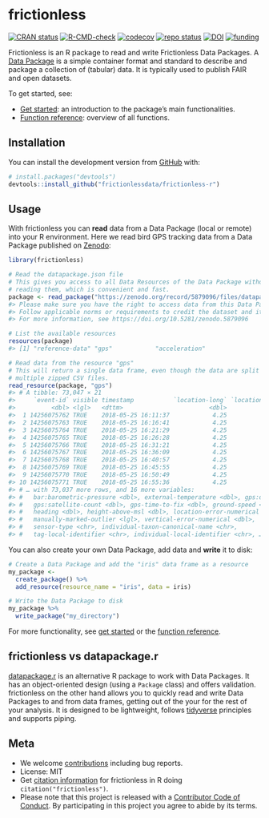 
<!-- README.md is generated from README.Rmd. Please edit that file -->

# frictionless

<!-- badges: start -->

[![CRAN
status](https://www.r-pkg.org/badges/version/frictionless)](https://CRAN.R-project.org/package=frictionless)
[![R-CMD-check](https://github.com/frictionlessdata/frictionless-r/workflows/R-CMD-check/badge.svg)](https://github.com/frictionlessdata/frictionless-r/actions)
[![codecov](https://codecov.io/gh/frictionlessdata/frictionless-r/branch/main/graph/badge.svg?token=bKtiHW21K0)](https://codecov.io/gh/frictionlessdata/frictionless-r)
[![repo
status](https://www.repostatus.org/badges/latest/active.svg)](https://www.repostatus.org/#active)
[![DOI](https://zenodo.org/badge/DOI/10.5281/zenodo.5815355.svg)](https://doi.org/10.5281/zenodo.5815355)
[![funding](https://img.shields.io/static/v1?label=funded+by&message=FWO+for+lifewatch.be&labelColor=1a4e8a&color=f15922)](https://lifewatch.be/)
<!-- badges: end -->

Frictionless is an R package to read and write Frictionless Data
Packages. A [Data
Package](https://specs.frictionlessdata.io/data-package/) is a simple
container format and standard to describe and package a collection of
(tabular) data. It is typically used to publish FAIR and open datasets.

To get started, see:

-   [Get
    started](https://frictionlessdata.github.io/frictionless-r/articles/frictionless.html):
    an introduction to the package’s main functionalities.
-   [Function
    reference](https://frictionlessdata.github.io/frictionless-r/reference/index.html):
    overview of all functions.

## Installation

You can install the development version from
[GitHub](https://github.com/frictionlessdata/frictionless-r) with:

``` r
# install.packages("devtools")
devtools::install_github("frictionlessdata/frictionless-r")
```

## Usage

With frictionless you can **read** data from a Data Package (local or
remote) into your R environment. Here we read bird GPS tracking data
from a Data Package published on
[Zenodo](https://doi.org/10.5281/zenodo.5879096):

``` r
library(frictionless)

# Read the datapackage.json file
# This gives you access to all Data Resources of the Data Package without 
# reading them, which is convenient and fast.
package <- read_package("https://zenodo.org/record/5879096/files/datapackage.json")
#> Please make sure you have the right to access data from this Data Package for your intended use.
#> Follow applicable norms or requirements to credit the dataset and its authors.
#> For more information, see https://doi.org/10.5281/zenodo.5879096

# List the available resources
resources(package)
#> [1] "reference-data" "gps"            "acceleration"

# Read data from the resource "gps"
# This will return a single data frame, even though the data are split over 
# multiple zipped CSV files.
read_resource(package, "gps")
#> # A tibble: 73,047 × 21
#>     `event-id` visible timestamp           `location-long` `location-lat`
#>          <dbl> <lgl>   <dttm>                        <dbl>          <dbl>
#>  1 14256075762 TRUE    2018-05-25 16:11:37            4.25           51.3
#>  2 14256075763 TRUE    2018-05-25 16:16:41            4.25           51.3
#>  3 14256075764 TRUE    2018-05-25 16:21:29            4.25           51.3
#>  4 14256075765 TRUE    2018-05-25 16:26:28            4.25           51.3
#>  5 14256075766 TRUE    2018-05-25 16:31:21            4.25           51.3
#>  6 14256075767 TRUE    2018-05-25 16:36:09            4.25           51.3
#>  7 14256075768 TRUE    2018-05-25 16:40:57            4.25           51.3
#>  8 14256075769 TRUE    2018-05-25 16:45:55            4.25           51.3
#>  9 14256075770 TRUE    2018-05-25 16:50:49            4.25           51.3
#> 10 14256075771 TRUE    2018-05-25 16:55:36            4.25           51.3
#> # … with 73,037 more rows, and 16 more variables:
#> #   bar:barometric-pressure <dbl>, external-temperature <dbl>, gps:dop <dbl>,
#> #   gps:satellite-count <dbl>, gps-time-to-fix <dbl>, ground-speed <dbl>,
#> #   heading <dbl>, height-above-msl <dbl>, location-error-numerical <dbl>,
#> #   manually-marked-outlier <lgl>, vertical-error-numerical <dbl>,
#> #   sensor-type <chr>, individual-taxon-canonical-name <chr>,
#> #   tag-local-identifier <chr>, individual-local-identifier <chr>, …
```

You can also create your own Data Package, add data and **write** it to
disk:

``` r
# Create a Data Package and add the "iris" data frame as a resource
my_package <-
  create_package() %>%
  add_resource(resource_name = "iris", data = iris)

# Write the Data Package to disk
my_package %>%
  write_package("my_directory")
```

For more functionality, see [get
started](https://frictionlessdata.github.io/frictionless-r/articles/frictionless.html)
or the [function
reference](https://frictionlessdata.github.io/frictionless-r/reference/index.html).

## frictionless vs datapackage.r

[datapackage.r](https://cran.r-project.org/web/packages/datapackage.r/)
is an alternative R package to work with Data Packages. It has an
object-oriented design (using a `Package` class) and offers validation.
frictionless on the other hand allows you to quickly read and write Data
Packages to and from data frames, getting out of the your for the rest
of your analysis. It is designed to be lightweight, follows
[tidyverse](https://www.tidyverse.org/) principles and supports piping.

## Meta

-   We welcome
    [contributions](https://frictionlessdata.github.io/frictionless-r/CONTRIBUTING.html)
    including bug reports.
-   License: MIT
-   Get [citation
    information](https://frictionlessdata.github.io/frictionless-r/authors.html#citation)
    for frictionless in R doing `citation("frictionless")`.
-   Please note that this project is released with a [Contributor Code
    of
    Conduct](https://frictionlessdata.io/work-with-us/code-of-conduct/).
    By participating in this project you agree to abide by its terms.
